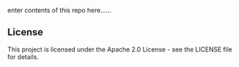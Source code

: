 enter contents of this repo here......


## License

This project is licensed under the Apache 2.0 License - see the LICENSE file for details.
